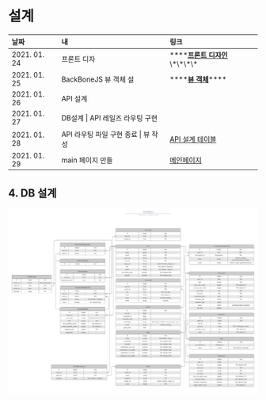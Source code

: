 # 설계

| 날짜 | 내 | 링크 |
| :--- | :--- | :--- |
| 2021. 01. 24 | 프론트 디자 | \*\*\*\*[**프론트 디자인**](https://simian114.gitbook.io/blog/42seoul-1/ft_transcendence/undefined/0.)\*\*\*\* |
| 2021. 01. 25 | BackBoneJS 뷰 객체 설 | \*\*\*\*[**뷰 객체**](https://simian114.gitbook.io/blog/42seoul-1/ft_transcendence/undefined/1.-backbonejs)\*\*\*\* |
| 2021. 01. 26 | API 설계 |  |
| 2021. 01. 27 | DB설계 \| API 레일즈 라우팅 구현 |  |
| 2021. 01. 28 | API 라우팅 파일 구현 종료 \| 뷰 작성 | [API 설계 테이블](https://www.notion.so/3ab4d360e9324ae0a4e2161ce3ecd86e?v=708462e3ea014b36bb3689eabdee41c2) |
| 2021. 01. 29 | main 페이지 만들 | [메인페이지](https://github.com/transcendentalists/ft_transcendence) |

## 

## 4. DB 설계

![](../../../.gitbook/assets/db.png)

## 

